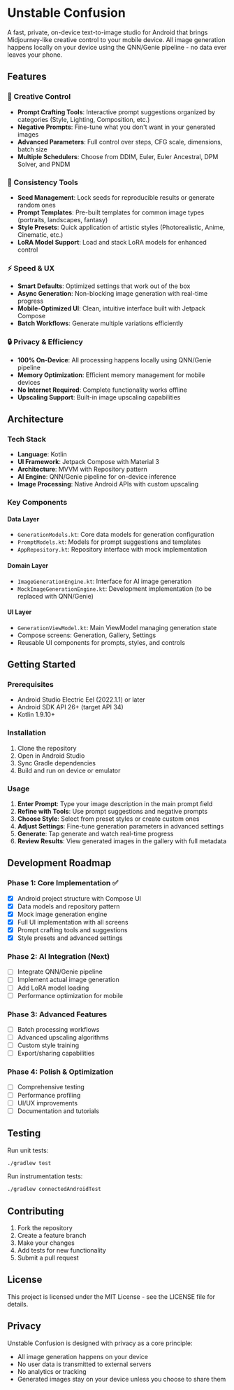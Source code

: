 # Unstable Confusion

A fast, private, on-device text-to-image studio for Android that brings Midjourney-like creative control to your mobile device. All image generation happens locally on your device using the QNN/Genie pipeline - no data ever leaves your phone.

## Features

### 🎨 Creative Control
- **Prompt Crafting Tools**: Interactive prompt suggestions organized by categories (Style, Lighting, Composition, etc.)
- **Negative Prompts**: Fine-tune what you don't want in your generated images
- **Advanced Parameters**: Full control over steps, CFG scale, dimensions, batch size
- **Multiple Schedulers**: Choose from DDIM, Euler, Euler Ancestral, DPM Solver, and PNDM

### 🔄 Consistency Tools
- **Seed Management**: Lock seeds for reproducible results or generate random ones
- **Prompt Templates**: Pre-built templates for common image types (portraits, landscapes, fantasy)
- **Style Presets**: Quick application of artistic styles (Photorealistic, Anime, Cinematic, etc.)
- **LoRA Model Support**: Load and stack LoRA models for enhanced control

### ⚡ Speed & UX
- **Smart Defaults**: Optimized settings that work out of the box
- **Async Generation**: Non-blocking image generation with real-time progress
- **Mobile-Optimized UI**: Clean, intuitive interface built with Jetpack Compose
- **Batch Workflows**: Generate multiple variations efficiently

### 🔒 Privacy & Efficiency
- **100% On-Device**: All processing happens locally using QNN/Genie pipeline
- **Memory Optimization**: Efficient memory management for mobile devices
- **No Internet Required**: Complete functionality works offline
- **Upscaling Support**: Built-in image upscaling capabilities

## Architecture

### Tech Stack
- **Language**: Kotlin
- **UI Framework**: Jetpack Compose with Material 3
- **Architecture**: MVVM with Repository pattern
- **AI Engine**: QNN/Genie pipeline for on-device inference
- **Image Processing**: Native Android APIs with custom upscaling

### Key Components

#### Data Layer
- `GenerationModels.kt`: Core data models for generation configuration
- `PromptModels.kt`: Models for prompt suggestions and templates
- `AppRepository.kt`: Repository interface with mock implementation

#### Domain Layer
- `ImageGenerationEngine.kt`: Interface for AI image generation
- `MockImageGenerationEngine.kt`: Development implementation (to be replaced with QNN/Genie)

#### UI Layer
- `GenerationViewModel.kt`: Main ViewModel managing generation state
- Compose screens: Generation, Gallery, Settings
- Reusable UI components for prompts, styles, and controls

## Getting Started

### Prerequisites
- Android Studio Electric Eel (2022.1.1) or later
- Android SDK API 26+ (target API 34)
- Kotlin 1.9.10+

### Installation
1. Clone the repository
2. Open in Android Studio
3. Sync Gradle dependencies
4. Build and run on device or emulator

### Usage
1. **Enter Prompt**: Type your image description in the main prompt field
2. **Refine with Tools**: Use prompt suggestions and negative prompts
3. **Choose Style**: Select from preset styles or create custom ones
4. **Adjust Settings**: Fine-tune generation parameters in advanced settings
5. **Generate**: Tap generate and watch real-time progress
6. **Review Results**: View generated images in the gallery with full metadata

## Development Roadmap

### Phase 1: Core Implementation ✅
- [x] Android project structure with Compose UI
- [x] Data models and repository pattern
- [x] Mock image generation engine
- [x] Full UI implementation with all screens
- [x] Prompt crafting tools and suggestions
- [x] Style presets and advanced settings

### Phase 2: AI Integration (Next)
- [ ] Integrate QNN/Genie pipeline
- [ ] Implement actual image generation
- [ ] Add LoRA model loading
- [ ] Performance optimization for mobile

### Phase 3: Advanced Features
- [ ] Batch processing workflows
- [ ] Advanced upscaling algorithms
- [ ] Custom style training
- [ ] Export/sharing capabilities

### Phase 4: Polish & Optimization
- [ ] Comprehensive testing
- [ ] Performance profiling
- [ ] UI/UX improvements
- [ ] Documentation and tutorials

## Testing

Run unit tests:
```bash
./gradlew test
```

Run instrumentation tests:
```bash
./gradlew connectedAndroidTest
```

## Contributing

1. Fork the repository
2. Create a feature branch
3. Make your changes
4. Add tests for new functionality
5. Submit a pull request

## License

This project is licensed under the MIT License - see the LICENSE file for details.

## Privacy

Unstable Confusion is designed with privacy as a core principle:
- All image generation happens on your device
- No user data is transmitted to external servers
- No analytics or tracking
- Generated images stay on your device unless you choose to share them
